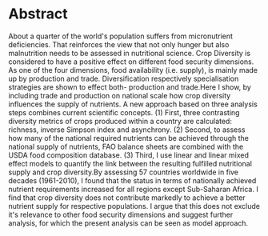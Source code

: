 # Abstract

About a quarter of the world's population suffers from micronutrient deficiencies. That reinforces the view that not only hunger but also malnutrition needs to be assessed in nutritional science. Crop Diversity is considered to have a positive effect on different food security dimensions. As one of the four dimensions, food availability (i.e. supply), is mainly made up by production and trade. Diversification respectively specialisation strategies are shown to effect both- production and trade.Here I show, by including trade and production on national scale how crop diversity influences the supply of nutrients. A new approach based on three analysis steps combines current scientific concepts. (1) First, three contrasting diversity metrics of crops produced within a country are calculated: richness, inverse Simpson index and asynchrony. (2) Second, to assess how many of the national required nutrients can be achieved through the national supply of nutrients, FAO balance sheets are combined with the USDA food composition database. (3)  Third, I use linear and linear mixed effect models to quantify the link between the resulting fulfilled nutritional supply and crop diversity.By assessing 57 countries worldwide in five decades (1961-2010), I found that the status in terms of nationally achieved nutrient requirements increased for all regions except Sub-Saharan Africa. I find that crop diversity does not contribute markedly to achieve a better nutrient supply for respective populations. I argue that this does not exclude it's relevance to other food security dimensions and suggest further analysis, for which the present analysis can be seen as model approach. 

